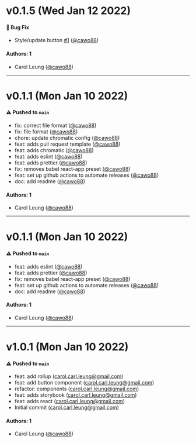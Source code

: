 # v0.1.5 (Wed Jan 12 2022)

#### 🐛 Bug Fix

- Style/update button [#1](https://github.com/cawo88/component-library-example/pull/1) ([@cawo88](https://github.com/cawo88))

#### Authors: 1

- Carol Leung ([@cawo88](https://github.com/cawo88))

---

# v0.1.1 (Mon Jan 10 2022)

#### ⚠️ Pushed to `main`

- fix: correct file format ([@cawo88](https://github.com/cawo88))
- fix: file format ([@cawo88](https://github.com/cawo88))
- chore: update chromatic config ([@cawo88](https://github.com/cawo88))
- feat: adds pull request template ([@cawo88](https://github.com/cawo88))
- feat: adds chromatic ([@cawo88](https://github.com/cawo88))
- feat: adds eslint ([@cawo88](https://github.com/cawo88))
- feat: adds prettier ([@cawo88](https://github.com/cawo88))
- fix: removes babel react-app preset ([@cawo88](https://github.com/cawo88))
- feat: set up github actions to automate releases ([@cawo88](https://github.com/cawo88))
- doc: add readme ([@cawo88](https://github.com/cawo88))

#### Authors: 1

- Carol Leung ([@cawo88](https://github.com/cawo88))

---

# v0.1.1 (Mon Jan 10 2022)

#### ⚠️ Pushed to `main`

- feat: adds eslint ([@cawo88](https://github.com/cawo88))
- feat: adds prettier ([@cawo88](https://github.com/cawo88))
- fix: removes babel react-app preset ([@cawo88](https://github.com/cawo88))
- feat: set up github actions to automate releases ([@cawo88](https://github.com/cawo88))
- doc: add readme ([@cawo88](https://github.com/cawo88))

#### Authors: 1

- Carol Leung ([@cawo88](https://github.com/cawo88))

---

# v1.0.1 (Mon Jan 10 2022)

#### ⚠️ Pushed to `main`

- feat: add rollup (carol.carl.leung@gmail.com)
- feat: add button component (carol.carl.leung@gmail.com)
- refactor: components (carol.carl.leung@gmail.com)
- feat: adds storybook (carol.carl.leung@gmail.com)
- feat: adds react (carol.carl.leung@gmail.com)
- Initial commit (carol.carl.leung@gmail.com)

#### Authors: 1

- Carol Leung ([@cawo88](https://github.com/cawo88))
